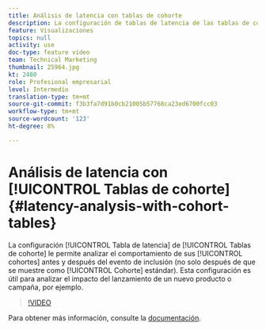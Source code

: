 ```yaml
---
title: Análisis de latencia con tablas de cohorte
description: La configuración de tablas de latencia de las tablas de cohortes permite analizar el comportamiento de las cohortes antes y después del evento de inclusión (no solo después de como ilustra la cohorte estándar). Esta configuración es útil para analizar el impacto del lanzamiento de un nuevo producto o campaña, por ejemplo.
feature: Visualizaciones
topics: null
activity: use
doc-type: feature video
team: Technical Marketing
thumbnail: 25964.jpg
kt: 2480
role: Profesional empresarial
level: Intermedio
translation-type: tm+mt
source-git-commit: f3b3fa7d91b0cb21005b57768ca23ed6700fcc03
workflow-type: tm+mt
source-wordcount: '123'
ht-degree: 8%

---
```



# Análisis de latencia con [!UICONTROL Tablas de cohorte] {#latency-analysis-with-cohort-tables}

La configuración [!UICONTROL Tabla de latencia] de [!UICONTROL Tablas de cohorte] le permite analizar el comportamiento de sus [!UICONTROL cohortes] antes y después del evento de inclusión (no solo después de que se muestre como [!UICONTROL Cohorte] estándar). Esta configuración es útil para analizar el impacto del lanzamiento de un nuevo producto o campaña, por ejemplo.

>[!VIDEO](https://video.tv.adobe.com/v/25964/?quality=12)

Para obtener más información, consulte la [documentación](https://marketing.adobe.com/resources/help/es_ES/analytics/analysis-workspace/cohort_analysis.html).
